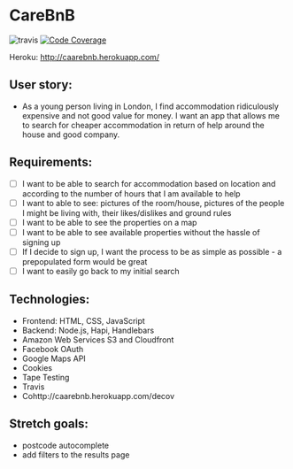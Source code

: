 # CareBnB
![travis](https://travis-ci.org/alexis-l8/CareBnB.svg?branch=staging)
[![Code Coverage](https://codecov.io/gh/alexis-l8/CareBnB/branch/staging/graph/badge.svg)](https://codecov.io/gh/alexis-l8/CareBnB)

Heroku: http://caarebnb.herokuapp.com/

## User story: 
- As a young person living in London, I find accommodation ridiculously expensive and not good value for money. I want an app that allows me to search for cheaper accommodation in return of help around the house and good company.

## Requirements: 
- [ ] I want to be able to search for accommodation based on location and according to the number of hours that I am available to help  
- [ ] I want to able to see: pictures of the room/house, pictures of the people I might be living with, their likes/dislikes and ground rules
- [ ] I want to be able to see the properties on a map 
- [ ] I want to be able to see available properties without the hassle of signing up
- [ ] If I decide to sign up, I want the process to be as simple as possible - a prepopulated form would be great
- [ ] I want to easily go back to my initial search 

## Technologies: 
- Frontend: HTML, CSS, JavaScript 
- Backend: Node.js, Hapi, Handlebars
- Amazon Web Services S3 and Cloudfront 
- Facebook OAuth
- Google Maps API
- Cookies 
- Tape Testing
- Travis
- Cohttp://caarebnb.herokuapp.com/decov

## Stretch goals: 
- postcode autocomplete
- add filters to the results page
